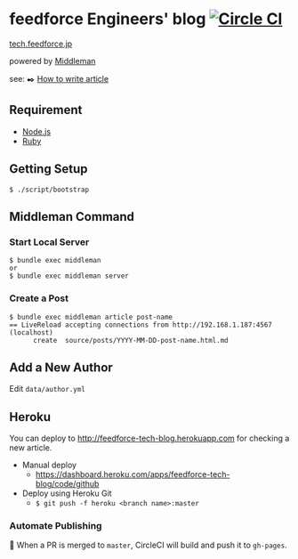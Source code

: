 # feedforce Engineers' blog [![Circle CI](https://circleci.com/gh/feedforce/tech.feedforce.jp.svg?style=svg)](https://circleci.com/gh/feedforce/tech.feedforce.jp)

[tech.feedforce.jp](http://tech.feedforce.jp)

powered by [Middleman](http://middlemanapp.com/)

see: :black_nib: [How to write article](https://github.com/feedforce/tech.feedforce.jp/wiki/%E6%8A%80%E8%A1%93%E8%80%85%E3%83%96%E3%83%AD%E3%82%B0%E8%A8%98%E4%BA%8B%E5%9F%B7%E7%AD%86%E3%83%88%E3%83%A9%E3%81%AE%E5%B7%BB)

## Requirement

* [Node.js](http://nodejs.org/)
* [Ruby](https://www.ruby-lang.org/)

## Getting Setup

    $ ./script/bootstrap

## Middleman Command

### Start Local Server

    $ bundle exec middleman
    or
    $ bundle exec middleman server

### Create a Post

    $ bundle exec middleman article post-name
    == LiveReload accepting connections from http://192.168.1.187:4567 (localhost)
          create  source/posts/YYYY-MM-DD-post-name.html.md

## Add a New Author

Edit `data/author.yml`

## Heroku

You can deploy to http://feedforce-tech-blog.herokuapp.com for checking a new article.

* Manual deploy
    * https://dashboard.heroku.com/apps/feedforce-tech-blog/code/github
* Deploy using Heroku Git
    * `$ git push -f heroku <branch name>:master`

### Automate Publishing

:dart: When a PR is merged to `master`, CircleCI will build and push it to `gh-pages`.
